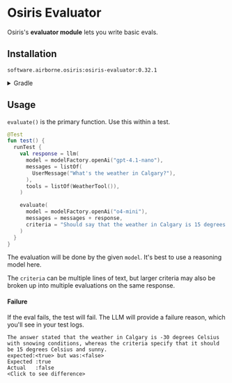 # Osiris Evaluator

Osiris's **evaluator module** lets you write basic evals.

## Installation

`software.airborne.osiris:osiris-evaluator:0.32.1`

<details>

<summary>Gradle</summary>

```kotlin
plugins {
  id("com.google.cloud.artifactregistry.gradle-plugin")
}

repositories {
  maven {
    url = uri("artifactregistry://us-central1-maven.pkg.dev/airborne-software/maven")
  }
}

dependencies {
  implementation("software.airborne.osiris:osiris-evaluator:0.32.1")

  /**
   * Also include one of the following,
   * depending on whether you're using the chat module or the agentic framework.
   */
  implementation("software.airborne.osiris:osiris-chat:0.32.1")
  implementation("software.airborne.osiris:osiris-agentic:0.32.1")
}
```

</details>

## Usage

`evaluate()` is the primary function.
Use this within a test.

```kotlin
@Test
fun test() {
  runTest {
    val response = llm(
      model = modelFactory.openAi("gpt-4.1-nano"),
      messages = listOf(
        UserMessage("What's the weather in Calgary?"),
      ),
      tools = listOf(WeatherTool()),
    )

    evaluate(
      model = modelFactory.openAi("o4-mini"),
      messages = messages + response,
      criteria = "Should say that the weather in Calgary is 15 degrees Celsius and sunny.",
    )
  }
}
```

The evaluation will be done by the given `model`.
It's best to use a reasoning model here.

The `criteria` can be multiple lines of text,
but larger criteria may also be broken up into multiple evaluations on the same response.

#### Failure

If the eval fails, the test will fail.
The LLM will provide a failure reason, which you'll see in your test logs.

```text
The answer stated that the weather in Calgary is -30 degrees Celsius with snowing conditions, whereas the criteria specify that it should be 15 degrees Celsius and sunny.
expected:<true> but was:<false>
Expected :true
Actual   :false
<Click to see difference>
```
